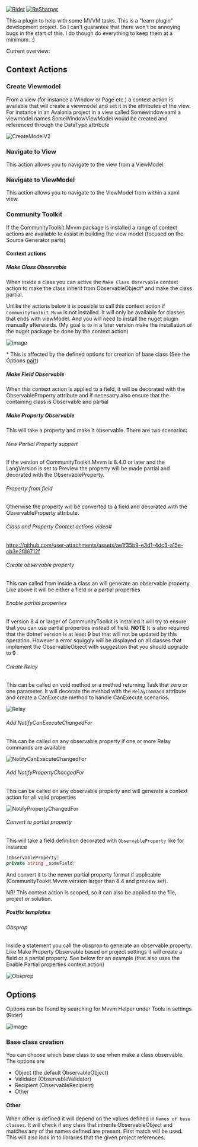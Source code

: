 [![Rider](https://img.shields.io/jetbrains/plugin/v/26397.svg?label=Rider&colorB=0A7BBB&style=for-the-badge&logo=rider)](https://plugins.jetbrains.com/plugin/26397)
[![ReSharper](https://img.shields.io/jetbrains/plugin/v/26396.svg?label=ReSharper&colorB=0A7BBB&style=for-the-badge&logo=resharper)](https://plugins.jetbrains.com/plugin/26396)

This a plugin to help with some MVVM tasks. This is a "learn plugin" development project. So I can't guarantee that there won't be annoying bugs in the start of this. I do though do everything to keep them at a minimum. :) 

Current overview:

## Context Actions

### Create Viewmodel

From a view (for instance a Window or Page etc.) a context action is available that will create a viewmodel and set it in the attributes of the view. For instance in an Avalonia project in a view called Somewindow.xaml a viewmodel names SomeWindowViewModel would be created and referenced through the DataType attribute

![CreateModelV2](https://github.com/user-attachments/assets/093f9ff9-784b-45b4-96a6-db982ddea21b)


### Navigate to View

This action allows you to navigate to the view from a ViewModel.

### Navigate to ViewModel
This action allows you to navigate to the ViewModel from within a xaml view. 

### Community Toolkit

If the CommunityToolkit.Mvvm package is installed a range of context actions are available to assist in building the view model (focused on the Source Generator parts)

#### Context actions

##### Make Class Observable

When inside a class you can active the `Make Class Observable` context action to make the class inherit from ObservableObject* and make the class partial. 

Unlike the actions below it is possible to call this context action if `CommunityToolkit.Mvvm` is not installed. It will only be available for classes that ends with viewModel. And you will need to install the nuget plugin manually afterwards. (My goal is to in a later version make the installation of the nuget package be done by the context action)

![image](https://github.com/user-attachments/assets/b7d4a1b7-de1d-451a-9760-2b9118483a65)

\* This is affected by the defined options for creation of base class (See the Options [part](#base-class-creation))

##### Make Field Observable

When this context action is applied to a field, it will be decorated with the ObservableProperty attribute and if necesarry also ensure that the containing class is Observable and partial

##### Make Property Observable

This will take a property and make it observable. There are two scenarios: 

###### New Partial Property support
If the version of CommunityToolkit.Mvvm is 8.4.0 or later and the LangVersion is set to Preview the property will be made partial and decorated with the ObservableProperty. 

###### Property from field
Otherwise the property will be converted to a field and decorated with the ObservableProperty attribute.

###### Class and Property Context actions video#

https://github.com/user-attachments/assets/ae1f35b9-e3d1-4dc3-a15e-cb3e2fd6712f

###### Create observable property

This can called from inside a class an will generate an observable property. Like above it will be either a field or a partial properties

###### Enable partial properties

If version 8.4 or larger of CommunityToolkit is installed it will try to ensure that you can use partial properties instead of field. 
**NOTE** It is also required that the dotnet version is at least 9 but that will not be updated by this operation. However a error squiggly will be displayed on all classes that implement the ObservableObject with suggestion that you should upgrade to 9

###### Create Relay

This can be called on void method or a method returning Task that zero or one parameter. It will decorate the method with the `RelayCommand` attribute and create a CanExecute method to handle CanExecute scenarios.

![Relay](https://github.com/user-attachments/assets/668adb9b-1d21-4f34-9114-e009f0b6ee03)

###### Add NotifyCanExecuteChangedFor 

This can be called on any observable property if one or more Relay commands are available

![NotifyCanExecuteChangedFor](https://github.com/user-attachments/assets/74c91371-09ee-4211-a142-4071fdf30569)

###### Add NotifyPropertyChangedFor

This can be called on any observable property and will generate a context action for all valid properties

![NotifyPropertyChangedFor](https://github.com/user-attachments/assets/edc0a2e8-f26c-4156-8f00-1a996e6c27fc)

###### Convert to partial property

This will take a field definition decorated with `ObservableProperty` like for instance

```csharp
[ObservableProperty]
private string _someField;
```

And convert it to the newer partial property format if applicable (CommunityTookit.Mvvm version larger than 8.4 and preview set). 

NB! This context action is scoped, so it can also be applied to the file, project or solution.

##### Postfix templates

###### Obsprop

Inside a statement you call the obsprop to generate an observable property. Like Make Property Observable based on project settings it will create a field or a partial property. See below for an example (that also uses the Enable Partial properties context action)

![Obsprop](https://github.com/user-attachments/assets/3047af10-e783-49fd-ae32-de5578c07b61)

## Options

Options can be found by searching for Mvvm Helper under Tools in settings (Rider)

![image](https://github.com/user-attachments/assets/37d6b48b-b742-4c79-9ce3-f7d6089384dd)

### Base class creation

You can choose which base class to use when make a class observable. The options are

* Object (the default ObservableObject)
* Validator (ObservableValidator)
* Recipient (ObservableRecipient)
* Other

#### Other

When other is defined it will depend on the values defined in `Names of base classes`. It will check if any class that inherits ObservableObject and matches any of the names defined are present. First match will be used. This will also look in to libraries that the given project references. 
  
